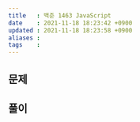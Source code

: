 ```yaml
---
title   : 백준 1463 JavaScript 
date    : 2021-11-18 18:23:42 +0900
updated : 2021-11-18 18:23:58 +0900
aliases : 
tags    : 
---
```

## 문제

## 풀이
